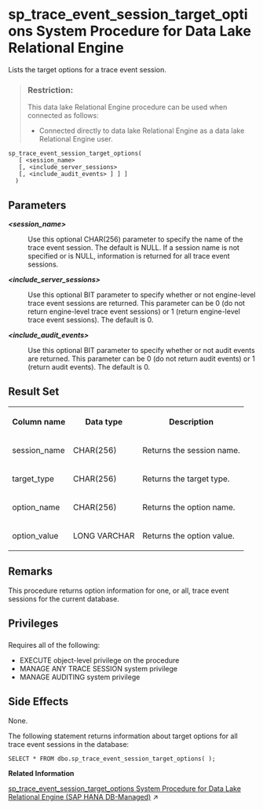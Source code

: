 <!-- loio8179b61a6ce210148e4db24e40891e7d -->

# sp\_trace\_event\_session\_target\_options System Procedure for Data Lake Relational Engine

Lists the target options for a trace event session.



> ### Restriction:  
> This data lake Relational Engine procedure can be used when connected as follows:
> 
> -   Connected directly to data lake Relational Engine as a data lake Relational Engine user.



```
sp_trace_event_session_target_options(
   [ <session_name>  
   [, <include_server_sessions>
   [, <include_audit_events> ] ] ]
  )
```



<a name="loio8179b61a6ce210148e4db24e40891e7d__sp_trace_event_session_target_options_parm1"/>

## Parameters


<dl>
<dt><b>

 *<session\_name\>* 

</b></dt>
<dd>

Use this optional CHAR\(256\) parameter to specify the name of the trace event session. The default is NULL. If a session name is not specified or is NULL, information is returned for all trace event sessions.



</dd><dt><b>

 *<include\_server\_sessions\>* 

</b></dt>
<dd>

Use this optional BIT parameter to specify whether or not engine-level trace event sessions are returned. This parameter can be 0 \(do not return engine-level trace event sessions\) or 1 \(return engine-level trace event sessions\). The default is 0.



</dd><dt><b>

 *<include\_audit\_events\>* 

</b></dt>
<dd>

Use this optional BIT parameter to specify whether or not audit events are returned. This parameter can be 0 \(do not return audit events\) or 1 \(return audit events\). The default is 0.



</dd>
</dl>



<a name="loio8179b61a6ce210148e4db24e40891e7d__sp_trace_event_session_target_options_resultset1"/>

## Result Set


<table>
<tr>
<th valign="top">

Column name



</th>
<th valign="top">

Data type



</th>
<th valign="top">

Description



</th>
</tr>
<tr>
<td valign="top">

session\_name



</td>
<td valign="top">

CHAR\(256\)



</td>
<td valign="top">

Returns the session name.



</td>
</tr>
<tr>
<td valign="top">

target\_type



</td>
<td valign="top">

CHAR\(256\)



</td>
<td valign="top">

Returns the target type.



</td>
</tr>
<tr>
<td valign="top">

option\_name



</td>
<td valign="top">

CHAR\(256\)



</td>
<td valign="top">

Returns the option name.



</td>
</tr>
<tr>
<td valign="top">

option\_value



</td>
<td valign="top">

LONG VARCHAR



</td>
<td valign="top">

Returns the option value.



</td>
</tr>
</table>



<a name="loio8179b61a6ce210148e4db24e40891e7d__sp_trace_event_session_target_options_remarks1"/>

## Remarks

This procedure returns option information for one, or all, trace event sessions for the current database.



<a name="loio8179b61a6ce210148e4db24e40891e7d__sp_trace_event_session_target_options_priv1"/>

## Privileges



### 

Requires all of the following:

-   EXECUTE object-level privilege on the procedure
-   MANAGE ANY TRACE SESSION system privilege
-   MANAGE AUDITING system privilege



<a name="loio8179b61a6ce210148e4db24e40891e7d__sp_trace_event_session_target_options_sideeffects1"/>

## Side Effects

None.



The following statement returns information about target options for all trace event sessions in the database:

```
SELECT * FROM dbo.sp_trace_event_session_target_options( );
```

**Related Information**  


[sp_trace_event_session_target_options System Procedure for Data Lake Relational Engine (SAP HANA DB-Managed)](https://help.sap.com/viewer/a898e08b84f21015969fa437e89860c8/2023_2_QRC/en-US/aae165896e5d4689b72835021f67795e.html "Lists the target options for a trace event session.") :arrow_upper_right:


